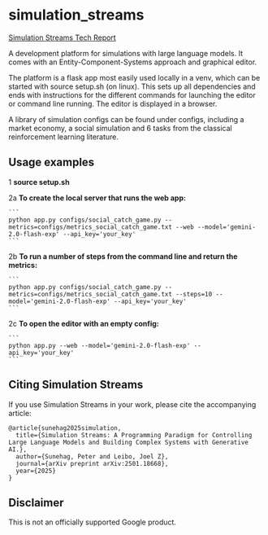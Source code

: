 # simulation_streams

[Simulation Streams Tech Report](https://arxiv.org/abs/2501.18668)

A development platform for simulations with large language models.
It comes with an Entity-Component-Systems approach and graphical editor.

The platform is a flask app most easily used locally in a venv,
which can be started with source setup.sh (on linux). This sets up all
dependencies and ends with instructions for the different commands for
launching the editor or command line running. The editor is displayed in a
browser.

A library of simulation configs can be found under configs,
including a market economy, a social simulation and 6 tasks from
the classical reinforcement learning literature.

## Usage examples

1 **source setup.sh**

2a **To create the local server that runs the web app:**

    ```
    python app.py configs/social_catch_game.py --metrics=configs/metrics_social_catch_game.txt --web --model='gemini-2.0-flash-exp' --api_key='your_key'
    ```

2b **To run a number of steps from the command line and return the metrics:**

    ```
    python app.py configs/social_catch_game.py --metrics=configs/metrics_social_catch_game.txt --steps=10 --model='gemini-2.0-flash-exp' --api_key='your_key'
    ```

2c **To open the editor with an empty config:**

    ```
    python app.py --web --model='gemini-2.0-flash-exp' --api_key='your_key'
    ```

## Citing Simulation Streams

If you use Simulation Streams in your work,
please cite the accompanying article:

```
@article{sunehag2025simulation,
  title={Simulation Streams: A Programming Paradigm for Controlling Large Language Models and Building Complex Systems with Generative AI.},
  author={Sunehag, Peter and Leibo, Joel Z},
  journal={arXiv preprint arXiv:2501.18668},
  year={2025}
}
```

## Disclaimer

This is not an officially supported Google product.
